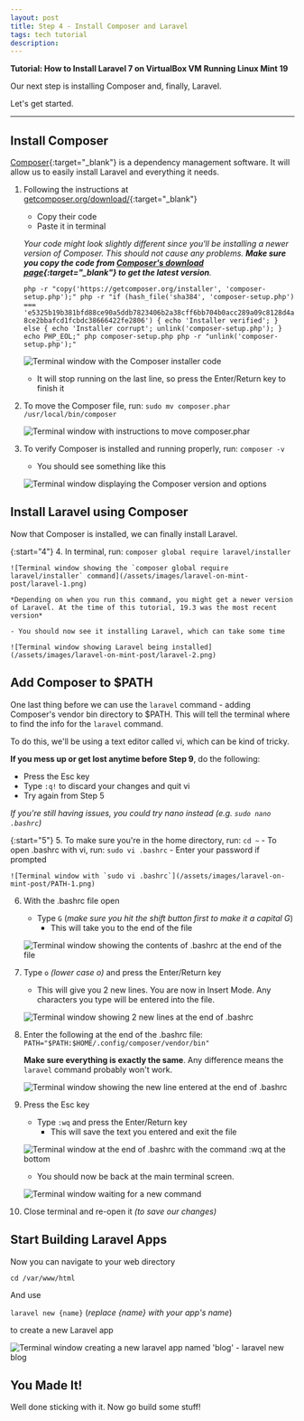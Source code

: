 ```yaml
---
layout: post
title: Step 4 - Install Composer and Laravel
tags: tech tutorial
description: 
---
```


**Tutorial: How to Install Laravel 7 on VirtualBox VM Running Linux Mint 19**

Our next step is installing Composer and, finally, Laravel.

Let's get started.

<!--more-->
---

## Install Composer

[Composer](https://getcomposer.org/){:target="_blank"} is a dependency management software. It will allow us to easily install Laravel and everything it needs.

1. Following the instructions at [getcomposer.org/download/](https://getcomposer.org/download/){:target="_blank"}
	- Copy their code
	- Paste it in terminal

	*Your code might look slightly different since you'll be installing a newer version of Composer. This should not cause any problems. **Make sure you copy the code from [Composer's download page](https://getcomposer.org/download/){:target="_blank"} to get the latest version**.*
	
	`php -r "copy('https://getcomposer.org/installer', 'composer-setup.php');"
	php -r "if (hash_file('sha384', 'composer-setup.php') === 'e5325b19b381bfd88ce90a5ddb7823406b2a38cff6bb704b0acc289a09c8128d4a8ce2bbafcd1fcbdc38666422fe2806') { echo 'Installer verified'; } else { echo 'Installer corrupt'; unlink('composer-setup.php'); } echo PHP_EOL;"
	php composer-setup.php
	php -r "unlink('composer-setup.php');"`

	![Terminal window with the Composer installer code](/assets/images/laravel-on-mint-post/composer-1.png)

	- It will stop running on the last line, so press the Enter/Return key to finish it

2. To move the Composer file, run: `sudo mv composer.phar /usr/local/bin/composer`

	![Terminal window with instructions to move composer.phar](/assets/images/laravel-on-mint-post/composer-2.png)

3. To verify Composer is installed and running properly, run: `composer -v`
	- You should see something like this

	![Terminal window displaying the Composer version and options](/assets/images/laravel-on-mint-post/composer-2a.png)

## Install Laravel using Composer
Now that Composer is installed, we can finally install Laravel.

{:start="4"}
4. In terminal, run: `composer global require laravel/installer`

	![Terminal window showing the `composer global require laravel/installer` command](/assets/images/laravel-on-mint-post/laravel-1.png)

	*Depending on when you run this command, you might get a newer version of Laravel. At the time of this tutorial, 19.3 was the most recent version*

	- You should now see it installing Laravel, which can take some time

	![Terminal window showing Laravel being installed](/assets/images/laravel-on-mint-post/laravel-2.png)

## Add Composer to $PATH
One last thing before we can use the `laravel` command - adding Composer's vendor bin directory to $PATH. This will tell the terminal where to find the info for the `laravel` command.

To do this, we'll be using a text editor called vi, which can be kind of tricky. 

**If you mess up or get lost anytime before Step 9**, do the following:
- Press the Esc key
- Type `:q!` to discard your changes and quit vi
- Try again from Step 5

*If you're still having issues, you could try nano instead (e.g. `sudo nano .bashrc`)*

{:start="5"}
5. To make sure you're in the home directory, run: `cd ~`
	- To open .bashrc with vi, run: `sudo vi .bashrc`
	- Enter your password if prompted

	![Terminal window with `sudo vi .bashrc`](/assets/images/laravel-on-mint-post/PATH-1.png)

6. With the .bashrc file open
	- Type `G` (*make sure you hit the shift button first to make it a capital G*)
		- This will take you to the end of the file

	![Terminal window showing the contents of .bashrc at the end of the file](/assets/images/laravel-on-mint-post/PATH-2.png)

7. Type `o` *(lower case o)* and press the Enter/Return key
	- This will give you 2 new lines. You are now in Insert Mode. Any characters you type will be entered into the file.

	![Terminal window showing 2 new lines at the end of .bashrc](/assets/images/laravel-on-mint-post/PATH-3.png)

8. Enter the following at the end of the .bashrc file: `PATH="$PATH:$HOME/.config/composer/vendor/bin"`

	**Make sure everything is exactly the same**. Any difference means the `laravel` command probably won't work.

	![Terminal window showing the new line entered at the end of .bashrc](/assets/images/laravel-on-mint-post/PATH-4.png)

9. Press the Esc key
	- Type `:wq` and press the Enter/Return key
		- This will save the text you entered and exit the file

	![Terminal window at the end of .bashrc with the command `:wq` at the bottom](/assets/images/laravel-on-mint-post/PATH-5.png)

	- You should now be back at the main terminal screen.

	![Terminal window waiting for a new command](/assets/images/laravel-on-mint-post/PATH-5a.png)


10. Close terminal and re-open it *(to save our changes)*

## Start Building Laravel Apps
Now you can navigate to your web directory

`cd /var/www/html`

And use 

`laravel new {name}` 
(*replace {name} with your app's name*)

to create a new Laravel app

![Terminal window creating a new laravel app named 'blog' - `laravel new blog`](/assets/images/laravel-on-mint-post/building-1.png)

## You Made It!

Well done sticking with it. Now go build some stuff!